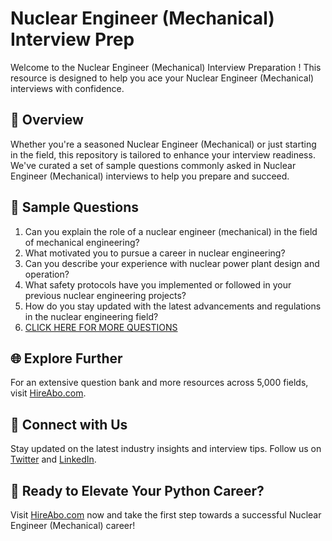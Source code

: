 # Nuclear Engineer (Mechanical) Interview Prep

Welcome to the Nuclear Engineer (Mechanical) Interview Preparation ! This resource is designed to help you ace your Nuclear Engineer (Mechanical) interviews with confidence.

## 🚀 Overview

Whether you're a seasoned Nuclear Engineer (Mechanical) or just starting in the field, this repository is tailored to enhance your interview readiness. We've curated a set of sample questions commonly asked in Nuclear Engineer (Mechanical) interviews to help you prepare and succeed.

## 📝 Sample Questions

1. Can you explain the role of a nuclear engineer (mechanical) in the field of mechanical engineering?
2. What motivated you to pursue a career in nuclear engineering?
3. Can you describe your experience with nuclear power plant design and operation?
4. What safety protocols have you implemented or followed in your previous nuclear engineering projects?
5. How do you stay updated with the latest advancements and regulations in the nuclear engineering field?
6. [CLICK HERE FOR MORE QUESTIONS](https://hireabo.com/job/3_1_39/Nuclear%20Engineer%20Mechanical)

## 🌐 Explore Further

For an extensive question bank and more resources across 5,000 fields, visit [HireAbo.com](https://www.hireabo.com).

## 📱 Connect with Us

Stay updated on the latest industry insights and interview tips. Follow us on [Twitter](https://twitter.com/hireabo) and [LinkedIn](https://www.linkedin.com/in/hire-abo-3609972a8/).

## 🚀 Ready to Elevate Your Python Career?

Visit [HireAbo.com](https://www.hireabo.com) now and take the first step towards a successful Nuclear Engineer (Mechanical) career!